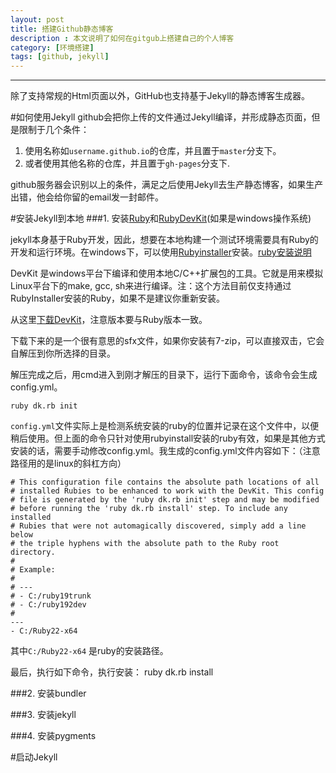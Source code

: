 ```yaml
---
layout: post
title: 搭建Github静态博客
description : 本文说明了如何在gitgub上搭建自己的个人博客
category: [环境搭建]
tags: [github, jekyll]
---
```



-----------------------


<div class="toc">
			
</div>


除了支持常规的Html页面以外，GitHub也支持基于Jekyll的静态博客生成器。




#如何使用Jekyll
github会把你上传的文件通过Jekyll编译，并形成静态页面，但是限制于几个条件：
 
1. 使用名称如`username.github.io`的仓库，并且置于`master`分支下。 
2. 或者使用其他名称的仓库，并且置于`gh-pages`分支下.
  
github服务器会识别以上的条件，满足之后使用Jekyll去生产静态博客，如果生产出错，他会给你留的email发一封邮件。  
  
#安装Jekyll到本地
###1. 安装[Ruby](https://www.ruby-lang.org/)和[RubyDevKit](http://rubyinstaller.org/downloads/)(如果是windows操作系统)
  
jekyll本身基于Ruby开发，因此，想要在本地构建一个测试环境需要具有Ruby的开发和运行环境。在windows下，可以使用[Rubyinstaller](http://rubyinstaller.org/downloads/)安装。[ruby安装说明](http://www.ruby-lang.org/zh_cn/downloads/)


DevKit 是windows平台下编译和使用本地C/C++扩展包的工具。它就是用来模拟Linux平台下的make, gcc, sh来进行编译。注：这个方法目前仅支持通过RubyInstaller安装的Ruby，如果不是建议你重新安装。

从这里[下载DevKit](http://rubyinstaller.org/downloads/)，注意版本要与Ruby版本一致。

  
下载下来的是一个很有意思的sfx文件，如果你安装有7-zip，可以直接双击，它会自解压到你所选择的目录。
 
解压完成之后，用cmd进入到刚才解压的目录下，运行下面命令，该命令会生成config.yml。

	ruby dk.rb init

`config.yml`文件实际上是检测系统安装的ruby的位置并记录在这个文件中，以便稍后使用。但上面的命令只针对使用rubyinstall安装的ruby有效，如果是其他方式安装的话，需要手动修改config.yml。我生成的config.yml文件内容如下：（注意路径用的是linux的斜杠方向）
	
	# This configuration file contains the absolute path locations of all
	# installed Rubies to be enhanced to work with the DevKit. This config
	# file is generated by the 'ruby dk.rb init' step and may be modified
	# before running the 'ruby dk.rb install' step. To include any installed
	# Rubies that were not automagically discovered, simply add a line below
	# the triple hyphens with the absolute path to the Ruby root directory.
	#
	# Example:
	#
	# ---
	# - C:/ruby19trunk
	# - C:/ruby192dev
	#
	---
	- C:/Ruby22-x64
 
其中`C:/Ruby22-x64` 是ruby的安装路径。
 
最后，执行如下命令，执行安装：
	ruby dk.rb install

###2. 安装bundler

###3. 安装jekyll


###4. 安装pygments


#启动Jekyll



 

